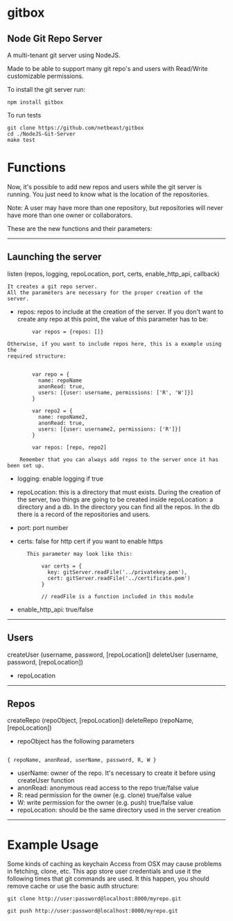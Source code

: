 # gitbox

## Node Git Repo Server

A multi-tenant git server using NodeJS.

Made to be able to support many git repo's and users with Read/Write customizable permissions.


To install the git server run:

```
npm install gitbox

```
To run tests

```
git clone https://github.com/netbeast/gitbox
cd ./NodeJS-Git-Server
make test
```


# Functions

Now, it's possible to add new repos and users while the git server is running.
You just need to know what is the location of the repositories.

Note:
         A user may have more than one repository, but repositories will
         never have more than one owner or collaborators.


These are the new functions and their parameters:

--------------------------------------------------------------------------------
## Launching the server

listen (repos, logging, repoLocation, port, certs, enable_http_api, callback)

    It creates a git repo server.
    All the parameters are necessary for the proper creation of the server.

  * repos: repos to include at the creation of the server. If you don't want to
    create any repo at this point, the value of this parameter has to be:

```
        var repos = {repos: []}

```

    Otherwise, if you want to include repos here, this is a example using the
    required structure:


```

        var repo = {
          name: repoName
          anonRead: true,
          users: [{user: username, permissions: ['R', 'W']}]
        }

        var repo2 = {
          name: repoName2,
          anonRead: true,
          users: [{user: username2, permissions: ['R']}]
        }

        var repos: [repo, repo2]

```

        Remember that you can always add repos to the server once it has been set up.


  * logging: enable logging if true
  * repoLocation: this is a directory that must exists. During the creation of
    the server, two things are going to be created inside repoLocation: a
    directory and a db. In the directory you can find all the repos. In the db
    there is a record of the repositories and users.  
  * port: port number
  * certs: false for http
           cert if you want to enable https

           This parameter may look like this:
```
           var certs = {
             key: gitServer.readFile('../privatekey.pem'),
             cert: gitServer.readFile('../certificate.pem')
           }

           // readFile is a function included in this module
```

  * enable_http_api: true/false

--------------------------------------------------------------------------------
## Users

createUser (username, password, [repoLocation])
deleteUser (username, password, [repoLocation])

  * repoLocation

--------------------------------------------------------------------------------
## Repos

createRepo (repoObject, [repoLocation])
deleteRepo (repoName, [repoLocation])

  * repoObject has the following parameters

  ```

  { repoName, anonRead, userName, password, R, W }

  ```
  * userName: owner of the repo. It's necessary to create it before using
    createUser function
  * anonRead: anonymous read access to the repo     true/false value
  * R: read permission for the owner (e.g. clone)   true/false value
  * W: write permission for the owner (e.g. push)   true/false value
  * repoLocation: should be the same directory used in the server creation




--------------------------------------------------------------------------------

# Example Usage

Some kinds of caching as keychain Access from OSX may cause problems in fetching,
clone, etc. This app store user credentials and use it the following times that
git commands are used. It this happen, you should remove cache or use the basic
auth structure:

```
git clone http://user:password@localhost:8000/myrepo.git

git push http://user:password@localhost:8000/myrepo.git

```
